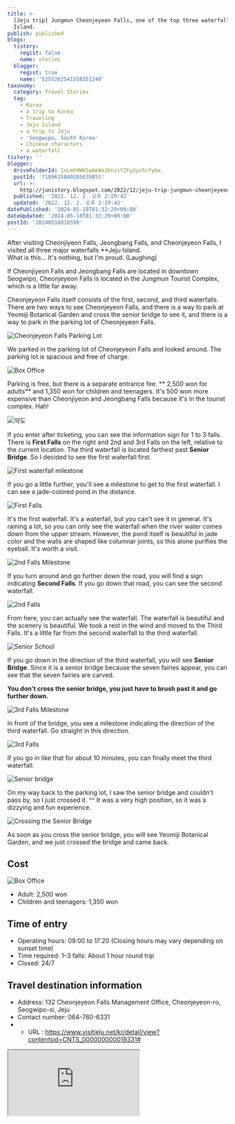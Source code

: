 ```yaml
---
title: >-
  [Jeju trip] Jungmun Cheonjeyeon Falls, one of the top three waterfalls in Jeju
  Island.
publish: published
blogs:
  tistory:
    regist: false
    name: stories
  blogger:
    regist: true
    name: '5255262541558351240'
taxonomy:
  category: Travel Stories
  tag:
    - Korea
    - a trip to Korea
    - Traveling
    - Jeju Island
    - a trip to Jeju
    - 'Seogwipo, South Korea'
    - Chinese characters
    - a waterfall
tistory: ''
blogger:
  driveFolderId: 1nLmFHWkSaAeWaJbnziYZFyUys5cfy6e_
  postId: '7189615840205635851'
  url: >-
    http://junistory.blogspot.com/2022/12/jeju-trip-jungmun-cheonjeyeon-falls-one.html
  published: '2022. 12. 2. 오후 2:29:42'
  updated: '2022. 12. 2. 오후 2:29:42'
datePublished: '2024-05-18T01:32:29+09:00'
dateUpdated: '2024-05-18T01:32:29+09:00'
postId: '20240518018598'
---
```


After visiting Cheonjiyeon Falls, Jeongbang Falls, and Cheonjeyeon Falls, I visited all three major waterfalls \*\*Jeju Island.  
What is this... It's nothing, but I'm proud. (Laughing)

If Cheonjiyeon Falls and Jeongbang Falls are located in downtown Seogwipo, Cheonjeyeon Falls is located in the Jungmun Tourist Complex, which is a little far away.

Cheonjeyeon Falls itself consists of the first, second, and third waterfalls. There are two ways to see Cheonjeyeon Falls, and there is a way to park at Yeomiji Botanical Garden and cross the senior bridge to see it, and there is a way to park in the parking lot of Cheonjeyeon Falls.

![Cheonjeyeon Falls Parking Lot](./images/njo2_20220914_130923-01.jpeg)

We parked in the parking lot of Cheonjeyeon Falls and looked around. The parking lot is spacious and free of charge.

![Box Office](./images/njo2_20220914_131600-01.jpeg)

Parking is free, but there is a separate entrance fee. ** 2,500 won for adults** and 1,350 won for children and teenagers. It's 500 won more expensive than Cheonjiyeon and Jeongbang Falls because it's in the tourist complex. Hah!

![약도](./images/njo2_20220914_131800-01.jpeg)

If you enter after ticketing, you can see the information sign for 1 to 3 falls. There is **First Falls** on the right and 2nd and 3rd Falls on the left, relative to the current location. The third waterfall is located farthest past **Senior Bridge**. So I decided to see the first waterfall first.

![First waterfall milestone](./images/njo2_20220914_131928-01.jpeg)

If you go a little further, you'll see a milestone to get to the first waterfall. I can see a jade-colored pond in the distance.

![First Falls](./images/njo2_20220914_132054-01.jpeg)

It's the first waterfall. It's a waterfall, but you can't see it in general. It's raining a lot, so you can only see the waterfall when the river water comes down from the upper stream. However, the pond itself is beautiful in jade color and the walls are shaped like columnar joints, so this alone purifies the eyeball. It's worth a visit.

![2nd Falls Milestone](./images/njo2_20220914_132443-01.jpeg)

If you turn around and go further down the road, you will find a sign indicating **Second Falls**. If you go down that road, you can see the second waterfall.

![2nd Falls](./images/njo2_20220914_133022-01.jpeg)

From here, you can actually see the waterfall. The waterfall is beautiful and the scenery is beautiful. We took a rest in the wind and moved to the Third Falls. It's a little far from the second waterfall to the third waterfall.

![Senior School](./images/njo2_20220914_135800-01.jpeg)

If you go down in the direction of the third waterfall, you will see **Senior Bridge**. Since it is a senior bridge because the seven fairies appear, you can see that the seven fairies are carved.

**You don't cross the senior bridge, you just have to brush past it and go further down.**

![3rd Falls Milestone](./images/njo2_20220914_133749-01.jpeg)

In front of the bridge, you see a milestone indicating the direction of the third waterfall. Go straight in this direction.

![3rd Falls](./images/njo2_20220914_134554-01.jpeg)

If you go in like that for about 10 minutes, you can finally meet the third waterfall.

![Senior bridge](./images/njo2_20220914_140145-01.jpeg)

On my way back to the parking lot, I saw the senior bridge and couldn't pass by, so I just crossed it. ^^ It was a very high position, so it was a dizzying and fun experience.

![Crossing the Senior Bridge](./images/njo2_20220914_140001-01.jpeg)

As soon as you cross the senior bridge, you will see Yeomiji Botanical Garden, and we just crossed the bridge and came back.

## Cost

![Box Office](./images/njo2_20220914_131600-01.jpeg)

- Adult: 2,500 won
- Children and teenagers: 1,350 won

## Time of entry

- Operating hours: 09:00 to 17:20 (Closing hours may vary depending on sunset time)
- Time required: 1–3 falls: About 1 hour round trip
- Closed: 24/7

## Travel destination information

- Address: 132 Cheonjeyeon Falls Management Office, Cheonjeyeon-ro, Seogwipo-si, Jeju
- Contact number: 064-760-6331
- - URL : https://www.visitjeju.net/kr/detail/view?contentsid=CNTS_000000000019331#

<div class='embed-responsive embed-responsive-16by9'>
<iframe src='https://www.google.com/maps/embed?pb=!1m18!1m12!1m3!1d3336.6041578272807!2d126.41458391548923!3d33.25067226698959!2m3!1f0!2f0!3f0!3m2!1i1024!2i768!4f13.1!3m3!1m2!1s0x350c5a8f16823ba3%3A0x39e5a0cf7d94136b!2z7LKc7KCc7Jew7Y-t7Y-s!5e0!3m2!1sko!2skr!4v1669884348200!5m2!1sko!2skr' class='embed-responsive-item' allowfullscreen></iframe>
</div>
